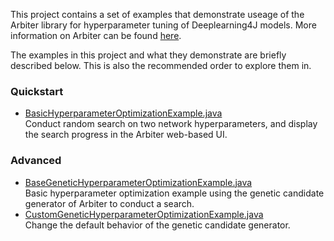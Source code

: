 This project contains a set of examples that demonstrate useage of the Arbiter library for hyperparameter tuning of Deeplearning4J models. More information on Arbiter can be found [here](https://deeplearning4j.konduit.ai/arbiter/overview).

The examples in this project and what they demonstrate are briefly described below. This is also the recommended order to explore them in.

### Quickstart
* [BasicHyperparameterOptimizationExample.java](./src/main/java/org/deeplearning4j/arbiterexamples/quickstart/BasicHyperparameterOptimizationExample.java)  
Conduct random search on two network hyperparameters, and display the search progress in the Arbiter web-based UI.

### Advanced
* [BaseGeneticHyperparameterOptimizationExample.java](./src/main/java/org/deeplearning4j/arbiterexamples/advanced/genetic/BaseGeneticHyperparameterOptimizationExample.java)  
Basic hyperparameter optimization example using the genetic candidate generator of Arbiter to conduct a search.
* [CustomGeneticHyperparameterOptimizationExample.java](./src/main/java/org/deeplearning4j/arbiterexamples/advanced/genetic/CustomGeneticHyperparameterOptimizationExample.java)  
Change the default behavior of the genetic candidate generator.
